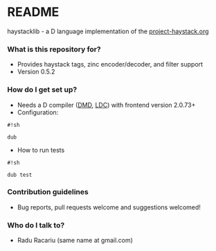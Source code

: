 # README #

haystacklib - a D language implementation of the [project-haystack.org](http://project-haystack.org)

### What is this repository for? ###

* Provides haystack tags, zinc encoder/decoder, and filter support 
* Version 0.5.2

### How do I get set up? ###

* Needs a D compiler ([DMD](http://dlang.org/download.html#dmd), [LDC](https://github.com/ldc-developers/ldc#installation)) with frontend version 2.0.73+
* Configuration:
```
#!sh

dub
```

* How to run tests 
```
#!sh

dub test
```

### Contribution guidelines ###

* Bug reports, pull requests welcome and suggestions welcomed!

### Who do I talk to? ###

* Radu Racariu (same name at gmail.com)